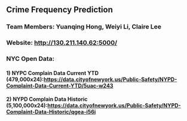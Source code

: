 ## Crime Frequency Prediction



### Team Members: Yuanqing Hong, Weiyi Li, Claire Lee

### Website: http://130.211.140.62:5000/

### NYC Open Data: 
#### 1) NYPC Complain Data Current YTD (479,000x24):https://data.cityofnewyork.us/Public-Safety/NYPD-Complaint-Data-Current-YTD/5uac-w243
#### 2) NYPD Complain Data Historic (5,100,000x24):https://data.cityofnewyork.us/Public-Safety/NYPD-Complaint-Data-Historic/qgea-i56i
